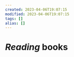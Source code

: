 ```yaml
---
created: 2023-04-06T19:07:15
modified: 2023-04-06T19:07:15
tags: []
alias: []
---
```


# *Reading* books
